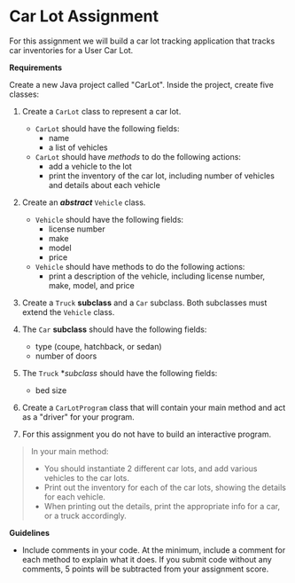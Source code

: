 # Car Lot Assignment

For this assignment we will build a car lot tracking application that tracks car inventories for a User Car Lot.

**Requirements**

Create a new Java project called "CarLot". Inside the project, create five classes:

1.  Create a `CarLot` class to represent a car lot.

    * `CarLot` should have the following fields:
        * name
        * a list of vehicles
    * `CarLot` should have *methods* to do the following actions:
        * add a vehicle to the lot
        * print the inventory of the car lot, including number of vehicles and details about each vehicle
2.  Create an ***abstract*** `Vehicle` class.

    * `Vehicle` should have the following fields:
        * license number
        * make
        * model
        * price
    * `Vehicle` should have methods to do the following actions:
        * print a description of the vehicle, including license number, make, model, and price
3.  Create a `Truck` **subclass** and a `Car` subclass. Both subclasses must extend the `Vehicle` class.

4.  The `Car` **subclass** should have the following fields:

    * type (coupe, hatchback, or sedan)
    * number of doors
5.  The `Truck` **subclass* should have the following fields:

    * bed size
6.  Create a `CarLotProgram` class that will contain your main method and act as a "driver" for your program.

7.  For this assignment you do not have to build an interactive program.

> In your main method:
> * You should instantiate 2 different car lots, and add various vehicles to the car lots.
> * Print out the inventory for each of the car lots, showing the details for each vehicle.
> * When printing out the details, print the appropriate info for a car, or a truck accordingly.

**Guidelines**

* Include comments in your code. At the minimum, include a comment for each method to explain what it does. If you submit code without any comments, 5 points will be subtracted from your assignment score.
